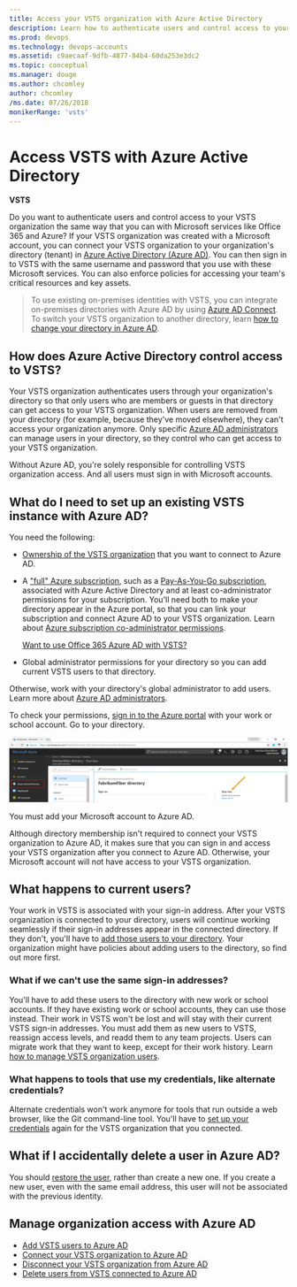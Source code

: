 ```yaml
---
title: Access your VSTS organization with Azure Active Directory
description: Learn how to authenticate users and control access to your VSTS organization the same way you can with Microsoft services like Office 365 and Azure AD
ms.prod: devops
ms.technology: devops-accounts
ms.assetid: c9aecaaf-9dfb-4877-84b4-60da253e3dc2
ms.topic: conceptual
ms.manager: douge
ms.author: chcomley
author: chcomley
/ms.date: 07/26/2018
monikerRange: 'vsts'
---
```


# Access VSTS with Azure Active Directory

**VSTS**

Do you want to authenticate users and control access to
your VSTS organization the same way that you
can with Microsoft services like Office 365 and Azure?
If your VSTS organization was created with a Microsoft account,
you can connect your VSTS organization to your
organization's directory (tenant) in
[Azure Active Directory (Azure AD)](/azure/active-directory/fundamentals/active-directory-whatis).
You can then sign in to VSTS with the same username
and password that you use with these Microsoft services.
You can also enforce policies for accessing
your team's critical resources and key assets.

> To use existing on-premises identities with VSTS,
> you can integrate on-premises directories with Azure AD by using
> [Azure AD Connect](https://azure.microsoft.com/documentation/articles/active-directory-aadconnect/).
> To switch your VSTS organization to another directory,
> learn [how to change your directory in Azure AD](change-organization-location.md).

## How does Azure Active Directory control access to VSTS?

Your VSTS organization authenticates users
through your organization's directory so that
only users who are members or guests in that directory can
get access to your VSTS organization.
When users are removed from your directory
(for example, because they've moved elsewhere),
they can't access your organization anymore.
Only specific [Azure AD administrators](https://azure.microsoft.com/documentation/articles/active-directory-assign-admin-roles/)
can manage users in your directory,
so they control who can get access to your VSTS organization.

Without Azure AD, you're solely responsible for
controlling VSTS organization access.
And all users must sign in with Microsoft accounts.

<a name="permissions"></a>

## What do I need to set up an existing VSTS instance with Azure AD?

You need the following:

* [Ownership of the VSTS organization](faq-add-delete-users.md#find-owner) that you want to connect to Azure AD.

* A ["full" Azure subscription](https://azure.microsoft.com/pricing/purchase-options/),
such as a [Pay-As-You-Go subscription](https://azure.microsoft.com/offers/ms-azr-0003p/),
associated with Azure Active Directory and at
least co-administrator permissions for your subscription.
You'll need both to make your directory appear in the Azure portal,
so that you can link your subscription and connect 
Azure AD to your VSTS organization. Learn about
[Azure subscription co-administrator permissions](../billing/add-backup-billing-managers.md).

  [Want to use Office 365 Azure AD with VSTS?](faq-azure-access.md#o365aad)

* Global administrator permissions for your directory so you can add current VSTS users to that directory.

Otherwise, work with your directory's global administrator to add users.
Learn more about [Azure AD administrators](/azure/active-directory/users-groups-roles/directory-assign-admin-roles).

  To check your permissions, [sign in to the Azure portal](https://ms.portal.azure.com) with your
  work or school account. Go to your directory.

  ![Check that you're a global administrator](_img/access-with-azure-ad/check-your-role-azure-active-directory.png)

You must add your Microsoft account to Azure AD.

Although directory membership isn't required to
connect your VSTS organization to Azure AD, it makes sure that you can sign in and
access your VSTS organization after you connect to Azure AD. Otherwise, your Microsoft account will not have access to
your VSTS organization.

## What happens to current users?

Your work in VSTS is associated with your sign-in address.
After your VSTS organization is connected to your directory,
users will continue working seamlessly if their
sign-in addresses appear in the connected directory.
If they don't, you'll have to [add those users to your directory](add-users-to-aad.md#SetUpCurrentUsers).
Your organization might have policies about adding users to the directory,
so find out more first.

### What if we can't use the same sign-in addresses?  

You'll have to add these users to the directory with new work or school accounts.
If they have existing work or school accounts, they can use those instead. Their work in VSTS
won't be lost and will stay with their current VSTS sign-in addresses.  You must add them as new
users to VSTS, reassign access levels, and readd them to any team projects. Users can migrate work that they want to keep,
except for their work history. Learn [how to manage VSTS organization users](add-organization-users-from-user-hub.md).

### What happens to tools that use my credentials, like alternate credentials?  

Alternate credentials won't work anymore for
tools that run outside a web browser, like the Git command-line tool.  You'll have
to [set up your credentials](http://support.microsoft.com/kb/2991274/en-us) again for the VSTS organization that you connected.

## What if I accidentally delete a user in Azure AD?

You should [restore the user](https://docs.microsoft.com/en-us/azure/active-directory/active-directory-users-restore), rather than create a new one. If you create a new user, even with the same email address, this user will not be associated with the previous identity.

## Manage organization access with Azure AD

* [Add VSTS users to Azure AD](add-users-to-aad.md)
* [Connect your VSTS organization to Azure AD](connect-organization-to-aad.md)
* [Disconnect your VSTS organization from Azure AD](disconnect-organization-from-aad.md)
* [Delete users from VSTS connected to Azure AD](delete-users-from-services-aad.md)
